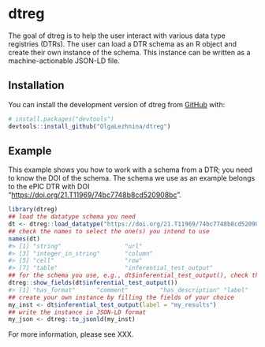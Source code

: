 
<!-- README.md is generated from README.Rmd. Please edit that file -->

# dtreg

<!-- badges: start -->
<!-- badges: end -->

The goal of dtreg is to help the user interact with various data type
registries (DTRs). The user can load a DTR schema as an R object and
create their own instance of the schema. This instance can be written as
a machine-actionable JSON-LD file.

## Installation

You can install the development version of dtreg from
[GitHub](https://github.com/) with:

``` r
# install.packages("devtools")
devtools::install_github("OlgaLezhnina/dtreg")
```

## Example

This example shows you how to work with a schema from a DTR; you need to
know the DOI of the schema. The schema we use as an example belongs to
the ePIC DTR with DOI
“<https://doi.org/21.T11969/74bc7748b8cd520908bc>”.

``` r
library(dtreg)
## load the datatype schema you need
dt <- dtreg::load_datatype("https://doi.org/21.T11969/74bc7748b8cd520908bc")
## check the names to select the one(s) you intend to use
names(dt)
#> [1] "string"                  "url"                    
#> [3] "integer_in_string"       "column"                 
#> [5] "cell"                    "row"                    
#> [7] "table"                   "inferential_test_output"
## for the schema you use, e.g., dt$inferential_test_output(), check the fields names
dtreg::show_fields(dt$inferential_test_output())
#> [1] "has_format"      "comment"         "has_description" "label"
## create your own instance by filling the fields of your choice
my_inst <- dt$inferential_test_output(label = "my_results")
## write the instance in JSON-LD format
my_json <- dtreg::to_jsonld(my_inst)
```

For more information, please see XXX.
